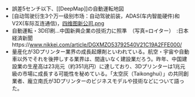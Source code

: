 - 誤差5センチ以下、[[DeepMap]]の自動運転地図
- [自动驾驶衍生3个万一级别市场：自动驾驶前装，ADAS(车内智能硬件)和V2X(车际互连通信)，[四维图新公司.png](evernote:///view/13797828/s63/617f766b-643f-4612-8847-acd633aeb180/617f766b-643f-4612-8847-acd633aeb180/)
- 自動運転・3D印刷…中国新興企業の技術力に照準　（写真=ロイター）　:日本経済新聞https://www.nikkei.com/article/DGXMZO53792540V21C19A2FFE000/
- 量産化が3Dプリンター業界の成長起爆剤といわれている。航空・宇宙や自動車以外でそれを後押しする業界は、間違いなく建設業だろう。昨年、中国建設業の生産高は23兆元（約351兆円）に達しており、3Dプリンターは1兆元級の市場に成長する可能性を秘めている。「太空灰（Taikonghui）」の共同創業者、龐立南氏が3Dプリンターのビジネスモデルや技術などについて語った。
